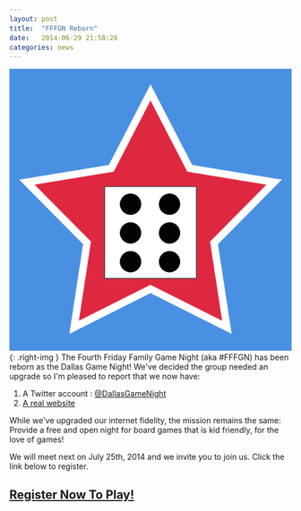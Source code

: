 ```yaml
---
layout: post
title:  "FFFGN Reborn"
date:   2014-06-29 21:58:28
categories: news
---
```


![](/images/DallasGameNight.png){: .right-img } The Fourth Friday Family Game Night (aka #FFFGN) has been reborn as the Dallas Game Night!  We've decided the group needed an upgrade so I'm pleased to report that we now have:

1. A Twitter account : [@DallasGameNight](http://Twitter.com/DallasGameNight)
1. [A real website](http://DallasGameNight.TimRayburn.net)

While we've upgraded our internet fidelity, the mission remains the same: Provide a free and open night for board games that is kid friendly, for the love of games!

We will meet next on July 25th, 2014 and we invite you to join us.  Click the link below to register.

## [Register Now To Play!](http://dallasgamenight.eventbrite.com)

